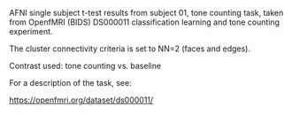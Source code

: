 AFNI single subject t-test results from subject 01, tone counting task, taken from OpenfMRI (BIDS) DS000011 classification learning and tone counting experiment. 

The cluster connectivity criteria is set to NN=2 (faces and edges).

Contrast used:
tone counting vs. baseline

For a description of the task, see:

https://openfmri.org/dataset/ds000011/

